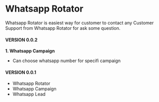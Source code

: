 # Whatsapp Rotator

Whatsapp Rotator is easiest way for customer to contact any Customer Support from Whatsapp Rotator for ask some question.


#### VERSION 0.0.2

**1. Whatsapp Campaign**
- Can choose whatsapp number for specifi campaign

#### VERSION 0.0.1

- Whatsapp Rotator
- Whatsapp Campaign
- Whatsapp Lead

